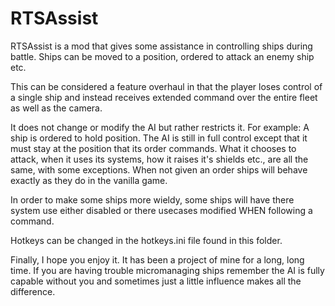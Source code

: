 # RTSAssist
RTSAssist is a mod that gives some assistance in controlling ships during battle.
Ships can be moved to a position, ordered to attack an enemy ship etc.

This can be considered a feature overhaul in that the player loses control of a single ship
and instead receives extended command over the entire fleet as well as the camera.

It does not change or modify the AI but rather restricts it. For example: A ship
is ordered to hold position. The AI is still in full control except that it must stay
at the position that its order commands. What it chooses to attack, when it uses its
systems, how it raises it's shields etc., are all the same, with some exceptions.
When not given an order ships will behave exactly as they do in the vanilla game.

In order to make some ships more wieldy, some ships will have there system use either
disabled or there usecases modified WHEN following a command.

Hotkeys can be changed in the hotkeys.ini file found in this folder.

Finally, I hope you enjoy it. It has been a project of mine for a long, long time. If
you are having trouble micromanaging ships remember the AI is fully capable without you
and sometimes just a little influence makes all the difference.
